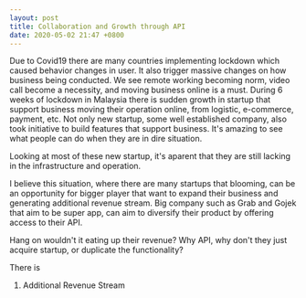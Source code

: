```yaml
---
layout: post
title: Collaboration and Growth through API
date: 2020-05-02 21:47 +0800
---
```


Due to Covid19 there are many countries implementing lockdown which caused behavior changes in user. It also trigger massive changes on how business being conducted. We see remote working becoming norm, video call become a necessity, and moving business online is a must. During 6 weeks of lockdown in Malaysia there is sudden growth in startup that support business moving their operation online, from logistic, e-commerce, payment, etc. Not only new startup, some well established company, also took initiative to build features that support business. It's amazing to see what people can do when they are in dire situation.

Looking at most of these new startup, it's aparent that they are still lacking in the infrastructure and operation.

I believe this situation, where there are many startups that blooming, can be an opportunity for bigger player that want to expand their business and generating additional revenue stream. Big company such as Grab and Gojek that aim to be super app, can aim to diversify their product by offering access to their API.

Hang on wouldn't it eating up their revenue? Why API, why don't they just acquire startup, or duplicate the functionality?

There is 

1. Additional Revenue Stream